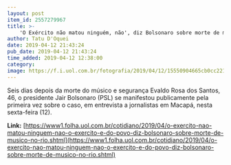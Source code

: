 ```yaml
---
layout: post
item_id: 2557279967
title: >-
    'O Exército não matou ninguém, não', diz Bolsonaro sobre morte de músico no Rio
author: Tatu D'Oquei
date: 2019-04-12 21:43:24
pub_date: 2019-04-12 21:43:24
time_added: 2019-04-12 12:38:00
category: 
image: https://f.i.uol.com.br/fotografia/2019/04/12/15550904665cb0cc2210ec8_1555090466_3x2_rt.jpg
---
```


Seis dias depois da morte do músico e segurança Evaldo Rosa dos Santos, 46, o presidente Jair Bolsonaro (PSL) se manifestou publicamente pela primeira vez sobre o caso, em entrevista a jornalistas em Macapá, nesta sexta-feira (12).

**Link:** [https://www1.folha.uol.com.br/cotidiano/2019/04/o-exercito-nao-matou-ninguem-nao-o-exercito-e-do-povo-diz-bolsonaro-sobre-morte-de-musico-no-rio.shtml](https://www1.folha.uol.com.br/cotidiano/2019/04/o-exercito-nao-matou-ninguem-nao-o-exercito-e-do-povo-diz-bolsonaro-sobre-morte-de-musico-no-rio.shtml)

